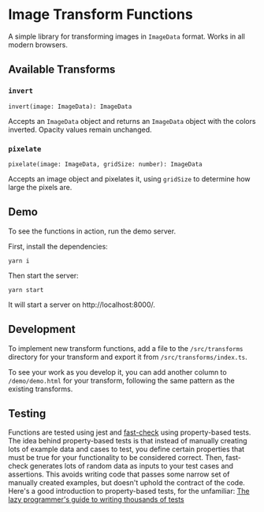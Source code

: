 # Image Transform Functions

A simple library for transforming images in `ImageData` format. Works in all modern browsers.

## Available Transforms

### `invert`

`invert(image: ImageData): ImageData`

Accepts an `ImageData` object and returns an `ImageData` object with the colors inverted. Opacity values remain unchanged.

### `pixelate`

`pixelate(image: ImageData, gridSize: number): ImageData`

Accepts an image object and pixelates it, using `gridSize` to determine how large the pixels are.

## Demo

To see the functions in action, run the demo server.

First, install the dependencies:

`yarn i`

Then start the server:

`yarn start`

It will start a server on http://localhost:8000/.

## Development

To implement new transform functions, add a file to the `/src/transforms`
directory for your transform and export it from `/src/transforms/index.ts`.

To see your work as you develop it, you can add another column to
`/demo/demo.html` for your transform, following the same pattern as the existing
transforms.

## Testing

Functions are tested using jest and
[fast-check](https://dubzzz.github.io/fast-check.github.com/) using
property-based tests. The idea behind property-based tests is that instead of
manually creating lots of example data and cases to test, you define certain
properties that must be true for your functionality to be considered correct.
Then, fast-check generates lots of random data as inputs to your test cases and
assertions. This avoids writing code that passes some narrow set of manually
created examples, but doesn't uphold the contract of the code. Here's a good
introduction to property-based tests, for the unfamiliar: [The lazy programmer's
guide to writing thousands of
tests](https://www.youtube.com/watch?v=IYzDFHx6QPY)
